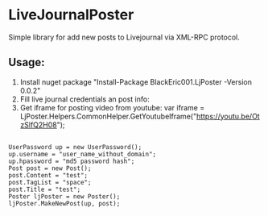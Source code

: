 # LiveJournalPoster
Simple library for add new posts to Livejournal via XML-RPC protocol.

## Usage: 

1. Install nuget package "Install-Package BlackEric001.LjPoster -Version 0.0.2"
2. Fill live journal credentials an post info:
3. Get iframe for posting video from youtube:
   var iframe = LjPoster.Helpers.CommonHelper.GetYoutubeIframe("https://youtu.be/OtzSlfQ2H08");

##
    UserPassword up = new UserPassword();
    up.username = "user_name_without_domain";
    up.hpassword = "md5 password hash";
    Post post = new Post();
    post.Content = "test";
    post.TagList = "space";
    post.Title = "test";
    Poster ljPoster = new Poster();
    ljPoster.MakeNewPost(up, post);




